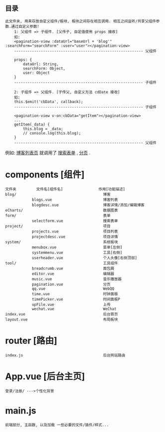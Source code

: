 ## 目录
```
此文件夹, 用来存放自定义组件/板块, 板块之间存在相互调用. 相互之间监听/共享父组件参数.通过自定义参数! 
    1: 父组件 => 子组件. [父传子, 自定值使用 props 接收]
    如: 
    <pagination-view :dataUrl="baseUrl + 'blog'" :searchForm="searchForm" :user="user"></pagination-view>
    ---------------------------------------------------------- 父组件

    props: {
        dataUrl: String,
        searchForm: Object,
        user: Object
    }
    ---------------------------------------------------------- 子组件

    2: 子组件 => 父组件. [子传父, 自定义方法 cdDate 接收]
    如:
    this.$emit('cbData', callback);
    ---------------------------------------------------------- 子组件

    <pagination-view v-on:cbData="getItem"></pagination-view>
    ...
    getItem(_data) {
        this.blog = _data;
        // console.log(this.blog);
    }
    ---------------------------------------------------------- 父组件

```
例如: [博客列表页](https://github.com/vsery/VsAdmin/blob/master/src/components/blog/blogs.vue) 就调用了 [搜索表单](https://github.com/vsery/VsAdmin/blob/master/src/components/form/selectform.vue) , [分页](https://github.com/vsery/VsAdmin/blob/master/src/components/tool/pagination.vue) . 


# components [组件] 
    文件夹         文件名[组件名]                作用[功能描述]
    blog/                                       博客
                blogs.vue                       博客列表
                blogdesc.vue                    博客详情/添加/编辑博客
    eCharts/                                    数据图表
    form/                                       表单
                selectform.vue                  搜索表单
    project/                                    项目
                projects.vue                    项目列表
                projectdesc.vue                 项目详情
    system/                                     系统板块
                menubox.vue                     菜单[左侧]
                systemmenu.vue                  工具[右侧]
                userheader.vue                  个人头像[右侧顶部]
    tool/                                       工具组件
                breadcrumb.vue                  面包屑
                editor.vue                      编辑器
                music.vue                       音乐播放器
                pagination.vue                  分页
                qq.vue                          WebQQ
                time.vue                        时钟面板
                timePicker.vue                  时间面板P
                upFile.vue                      上传
                wechat.vue                      WeChat
    index.vue                                   后台首页
    layout.vue                                  布局板块

# router [路由]
    index.js                                    后台网站路由

# App.vue [后台主页]
    登录/注册/ --->个性化背景                       

# main.js
    前端部分, 主函数, 以及加载 一些必要的文件/插件/样式...





